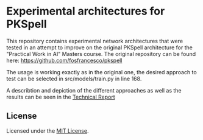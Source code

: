 # Experimental architectures for PKSpell

This repository contains experimental network architectures that were tested in an attempt to improve on the original PKSpell architecture for the "Practical Work in AI" Masters course.
The original repository can be found here: https://github.com/fosfrancesco/pkspell

The usage is working exactly as in the original one, the desired approach to test can be selected in src/models/train.py in line 168.

A describtion and depiction of the different approaches as well as the results can be seen in the [Technical Report](Technical_Report.pdf)


## License
Licensed under the [MIT License](LICENSE).


